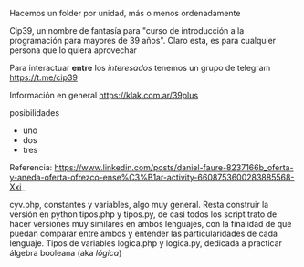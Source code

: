 Hacemos un folder por unidad, más o menos ordenadamente

Cip39, un nombre de fantasía para "curso de introducción a la programación para mayores de 39 años". Claro esta, es para cualquier persona que lo quiera aprovechar

Para interactuar **entre** los _interesados_ tenemos un grupo de telegram https://t.me/cip39

Información en general https://klak.com.ar/39plus

posibilidades

* uno
* dos
* tres

Referencia: https://www.linkedin.com/posts/daniel-faure-8237166b_oferta-y-aneda-oferta-ofrezco-ense%C3%B1ar-activity-6608753600283885568-Xxi_

cyv.php, constantes y variables, algo muy general. Resta construir la versión en python
tipos.php y tipos.py, de casi todos los script trato de hacer versiones muy similares en ambos lenguajes, con la finalidad de que puedan comparar entre ambos y entender las particularidades de cada lenguaje. Tipos de variables
logica.php y logica.py, dedicada a practicar álgebra booleana (aka _lógica_)
